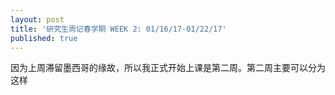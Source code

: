 ```yaml
---
layout: post
title: '研究生周记春学期 WEEK 2: 01/16/17-01/22/17'
published: true
---
```

因为上周滞留墨西哥的缘故，所以我正式开始上课是第二周。第二周主要可以分为这样

